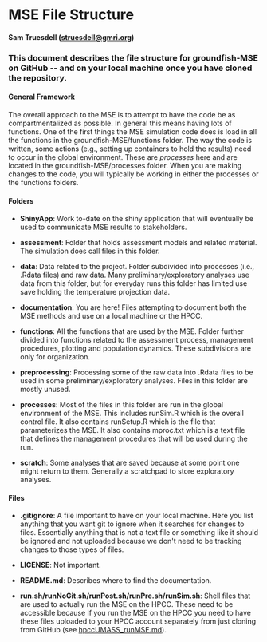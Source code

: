 

# MSE File Structure
#### Sam Truesdell (struesdell@gmri.org)

### This document describes the file structure for groundfish-MSE on GitHub -- and on your local machine once you have cloned the repository.


#### General Framework
The overall approach to the MSE is to attempt to have the code be as compartmentalized as possible. In general this means having lots of functions. One of the first things the MSE simulation code does is load in all the functions in the groundfish-MSE/functions folder. The way the code is written, some actions (e.g., setting up containers to hold the results) need to occur in the global environment. These are *processes* here and are located in the groundfish-MSE/processes folder. When you are making changes to the code, you will typically be working in either the processes or the functions folders.

#### Folders

* **ShinyApp**: Work to-date on the shiny application that will eventually be used to communicate MSE results to stakeholders.

* **assessment**: Folder that holds assessment models and related material. The simulation does call files in this folder.

* **data**: Data related to the project. Folder subdivided into processes (i.e., .Rdata files) and raw data.  Many preliminary/exploratory analyses use data from this folder, but for everyday runs this folder has limited use save holding the temperature projection data.

* **documentation**: You are here! Files attempting to document both the MSE methods and use on a local machine or the HPCC.

* **functions**: All the functions that are used by the MSE. Folder further divided into functions related to the assessment process, management procedures, plotting and population dynamics. These subdivisions are only for organization.

* **preprocessing**: Processing some of the raw data into .Rdata files to be used in some preliminary/exploratory analyses. Files in this folder are mostly unused.

* **processes**: Most of the files in this folder are run in the global environment of the MSE. This includes runSim.R which is the overall control file. It also contains runSetup.R which is the file that parameterizes the MSE. It also contains mproc.txt which is a text file that defines the management procedures that will be used during the run.

* **scratch**: Some analyses that are saved because at some point one might return to them. Generally a scratchpad to store exploratory analyses.

#### Files

* **.gitignore**: A file important to have on your local machine. Here you list anything that you want git to ignore when it searches for changes to files. Essentially anything that is not a text file or something like it should be ignored and not uploaded because we don't need to be tracking changes to those types of files.

* **LICENSE**: Not important.

* **README.md**: Describes where to find the documentation.

* **run.sh/runNoGit.sh/runPost.sh/runPre.sh/runSim.sh**: Shell files that are used to actually run the MSE on the HPCC. These need to be accessible because if you run the MSE on the HPCC you need to have these files uploaded to your HPCC account separately from just cloning from GitHub (see [hpccUMASS_runMSE.md](hpccUMASS_runMSE.md)).
